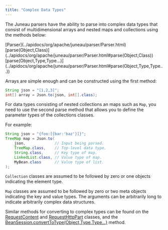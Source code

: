 ```yaml
---
title: "Complex Data Types"
---
```


The Juneau parsers have the ability to parse into complex data types that consist of multidimensional arrays and nested maps and collections using the methods below:

<tree>
<java-class>[Parser](../apidocs/org/apache/juneau/parser/Parser.html)</java-class>
<node-1><java-method>[parse(Object,Class)](../apidocs/org/apache/juneau/parser/Parser.html#parse(Object,Class))</java-method></node-1>
<node-1><java-method>[parse(Object,Type,Type...)](../apidocs/org/apache/juneau/parser/Parser.html#parse(Object,Type,Type...))</java-method></node-1>
</tree>

Arrays are simple enough and can be constructed using the first method:

```java
String json = "[1,2,3]";
int[] array = Json.to(json, int[].class);
```

For data types consisting of nested collections an maps such as `Map`, you need to use the second parse method that allows you to define the parameter types of the collections classes.

For example:

```java
String json = "{foo:[{bar:'baz'}]}";
TreeMap map = Json.to(
    json,             // Input being parsed.
    TreeMap.class,    // Top-level data type.
    String.class,     // Key type of map.
    LinkedList.class, // Value type of map.
    MyBean.class      // Value type of list.
);
```

`Collection` classes are assumed to be followed by zero or one objects indicating the element type.

`Map` classes are assumed to be followed by zero or two meta objects indicating the key and value types.
The arguments can be arbitrarily long to indicate arbitrarily complex data structures.

Similar methods for converting to complex types can be found on the [RequestContent](../apidocs/org/apache/juneau/rest/httppart/RequestContent.html) and [RequestHttpPart](../apidocs/org/apache/juneau/rest/httppart/RequestHttpPart.html) classes, and the [BeanSession.convertToType(Object,Type,Type...)](../apidocs/org/apache/juneau/BeanSession.html#convertToType(Object,Type,Type...)) method.
